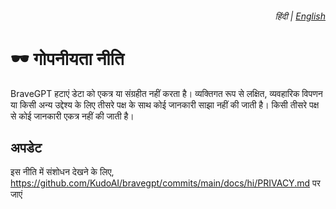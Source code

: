 <div align="right">
    <h6>
        <picture>
            <source type="image/svg+xml" media="(prefers-color-scheme: dark)" srcset="https://media.bravegpt.com/images/icons/earth/white/icon32.svg">
            <img height=14 src="https://media.bravegpt.com/images/icons/earth/black/icon32.svg">
        </picture>
        &nbsp;हिंदी |
        <a href="../PRIVACY.md">English</a>
    </h6>
</div>

# 🕶️ गोपनीयता नीति

BraveGPT हटाएं डेटा को एकत्र या संग्रहीत नहीं करता है। व्यक्तिगत रूप से लक्षित, व्यवहारिक विपणन या किसी अन्य उद्देश्य के लिए तीसरे पक्ष के साथ कोई जानकारी साझा नहीं की जाती है। किसी तीसरे पक्ष से कोई जानकारी एकत्र नहीं की जाती है।

## अपडेट

इस नीति में संशोधन देखने के लिए, https://github.com/KudoAI/bravegpt/commits/main/docs/hi/PRIVACY.md पर जाएं
